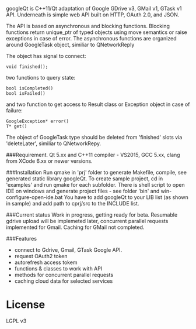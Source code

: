 googleQt is C++11/Qt adaptation of Google GDrive v3, GMail v1, GTask v1 API. Underneath is simple web API built on HTTP, OAuth 2.0, and JSON.

The API is based on asynchronous and blocking functions. Blocking functions return unique_ptr of typed objects using move semantics or raise exceptions in case of error. The asynchronous functions are organized around GoogleTask<T> object, similiar to QNetworkReply

The object has signal to connect:
```
void finished();
```
two functions to query state:
```
bool isCompleted()
bool isFailed()
```

and two function to get access to Result class or Exception object in case of failure:
```
GoogleException* error()
T* get()
```
The object of GoogleTask<T> type should be deleted from 'finished' slots via 'deleteLater', similiar to QNetworkRepy.

###Requirement.
Qt 5.xx and C++11 compiler - VS2015, GCC 5.xx, clang from XCode 6.xx or newer versions.

###Installation
Run qmake in 'prj' folder to generate Makefile, compile, see generated static library googleQt.
To create sample project, cd in 'examples' and run qmake for each subfolder. There is shell script to open IDE
on windows and generate project files - see folder 'bin' and win-configure-open-ide.bat
You have to add googleQt to your LIB list (as shown in sample) and add path to cprj/src to the INCLUDE list.


###Current status
Work in progress, getting ready for beta.
Resumable gdrive upload will be implemeted later, concurrent parallel requests implemented for Gmail. Caching for GMail not completed.

###Features
- connect to Gdrive, Gmail, GTask Google API.
- request OAuth2 token
- autorefresh access tokem
- functions & classes to work with API
- methods for concurrent parallel requests
- caching cloud data for selected services


# License
LGPL v3